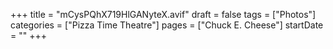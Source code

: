 +++
title = "mCysPQhX719HlGANyteX.avif"
draft = false
tags = ["Photos"]
categories = ["Pizza Time Theatre"]
pages = ["Chuck E. Cheese"]
startDate = ""
+++
